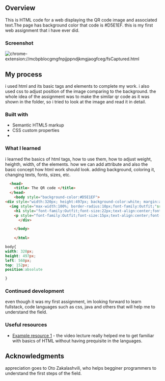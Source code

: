 
## Overview
This is HTML code for a web displaying the QR code image and associated text.The page has background color that code is #D5E1EF. this is my first web assignment that i have ever did.

### Screenshot

![chrome-extension://mcbpblocgmgfnpjjppndjkmgjaogfceg/fsCaptured.html](./screenshot.jpg)


## My process
i used html  and its basic tags and elements to complete my work. i also used css to adjust position of the image comparing to the background. the whole idea of the assignment was to make the similar qr code as it was shown in the folder, so i tried to look at the image and read it in detail.

### Built with

- Semantic HTML5 markup
- CSS custom properties
- 

### What I learned

i learned the basics of html tags, how to use them, how to adjust weight, heighth, width, of the elements. how we can add attribute and also the basic concept how html work should look. adding background, coloring it, changing texts, fonts, sizes, etc. 

```html
  <head>
    <title> The QR code </title>
  </head>
    <body style="background-color:#D5E1EF">
<div style="width:320px; height:497px; background-color:white; margin:auto; padding:16px; border-radius:20px">
  <img style="max-width:100%; border-radius:10px;font-family:Outfit;"src="https://i.ibb.co/XC7XkKQ/image-qr-code.png;"/>
    <h1 style="font-family:Outfit;font-size:22px;text-align:center;font-weight:700; color:hsl(218, 44%, 22%)"> Improve your front-end skills by building projects </h1>
    <p style="font-family:Outfit;font-size:15px;text-align:center;font-weight:400; color:#7D889E" > Scan the QR code to visit frontend mentor and take your coding skills to the next level</p>
      </div>

    </body>
  
    </html>
```
```css
body{
width: 320px;
height: 497px;
left: 560px;
top: 152px;
position:absolute

}

```
### Continued development

even though it was my first assignment, im looking forward to learn fullstack, code languages such as css, java and others that will help me to understand the field.
### Useful resources

- [Example resource 1](https://youtu.be/R80j9FSk6f0) - the video lecture really helped me to get familiar with basics of HTML without having prequisite in the languages. 




## Acknowledgments

appreciation  goes to Oto Zakalashvili, who helps begginer programmers to understand the first steps of the field.